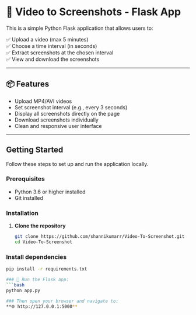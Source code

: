 # 🎥 Video to Screenshots - Flask App

This is a simple Python Flask application that allows users to:

✅ Upload a video (max 5 minutes)  
✅ Choose a time interval (in seconds)  
✅ Extract screenshots at the chosen interval  
✅ View and download the screenshots  

---

## 📦 Features

- Upload MP4/AVI videos
- Set screenshot interval (e.g., every 3 seconds)
- Display all screenshots directly on the page
- Download screenshots individually
- Clean and responsive user interface

---

## Getting Started

Follow these steps to set up and run the application locally.

### Prerequisites

- Python 3.6 or higher installed
- Git installed

### Installation

1. **Clone the repository**

   ```bash
   git clone https://github.com/shannikumarr/Video-To-Screenshot.git
   cd Video-To-Screenshot

### Install dependencies

```bash
pip install -r requirements.txt

### 🚀 Run the Flask app:
```bash
python app.py

### Then open your browser and navigate to:
**🌐 http://127.0.0.1:5000**
